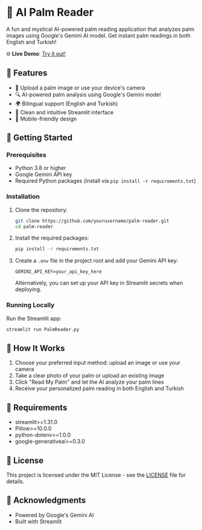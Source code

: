 # 🔮 AI Palm Reader

A fun and mystical AI-powered palm reading application that analyzes palm images using Google's Gemini AI model. Get instant palm readings in both English and Turkish!

🌐 **Live Demo**: [Try it out!](https://palm-reader-ai.streamlit.app/)

## 🌟 Features

- 📸 Upload a palm image or use your device's camera
- 🔍 AI-powered palm analysis using Google's Gemini model
- 🌍 Bilingual support (English and Turkish)
- 🎨 Clean and intuitive Streamlit interface
- 📱 Mobile-friendly design

## 🚀 Getting Started

### Prerequisites

- Python 3.8 or higher
- Google Gemini API key
- Required Python packages (install via `pip install -r requirements.txt`)

### Installation

1. Clone the repository:
   ```bash
   git clone https://github.com/yourusername/palm-reader.git
   cd palm-reader
   ```

2. Install the required packages:
   ```bash
   pip install -r requirements.txt
   ```

3. Create a `.env` file in the project root and add your Gemini API key:
   ```
   GEMINI_API_KEY=your_api_key_here
   ```

   Alternatively, you can set up your API key in Streamlit secrets when deploying.

### Running Locally

Run the Streamlit app:
```bash
streamlit run PalmReader.py
```

## 🤖 How It Works

1. Choose your preferred input method: upload an image or use your camera
2. Take a clear photo of your palm or upload an existing image
3. Click "Read My Palm" and let the AI analyze your palm lines
4. Receive your personalized palm reading in both English and Turkish

## 📝 Requirements

- streamlit>=1.31.0
- Pillow>=10.0.0
- python-dotenv>=1.0.0
- google-generativeai>=0.3.0

## 📜 License

This project is licensed under the MIT License - see the [LICENSE](LICENSE) file for details.

## 🙏 Acknowledgments

- Powered by Google's Gemini AI
- Built with Streamlit